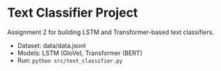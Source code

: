 # Text Classifier Project
Assignment 2 for building LSTM and Transformer-based text classifiers.
- Dataset: data/data.jsonl
- Models: LSTM (GloVe), Transformer (BERT)
- Run: `python src/text_classifier.py`
